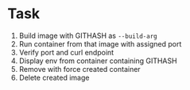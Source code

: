# Task

1. Build image with GITHASH as `--build-arg`
2. Run container from that image with assigned port
3. Verify port and curl endpoint
4. Display env from container containing GITHASH
5. Remove with force created container
6. Delete created image